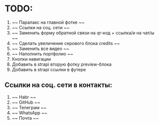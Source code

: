 # TODO:
1. ~~ Паралакс на главной фотке ~~
2. ~~ Ссылки на соц. сети ~~
3. ~~ Заменить форму обратной связи на qr-код + ссылка/и на чат/ы ~~
4. ~~ Сделать увеличение серового блока credits ~~
5. ~~ Заменить все видео ~~
6. ~~ Наполнить портфолио ~~
7. Кнопки навигации
8. Добавить в strapi вторую фотку preview-блока
9. Добавить в strapi ссылки в футере


## Ссылки на соц. сети в контакты:
1. ~~ Habr ~~
2. ~~ GitHub ~~
3. ~~ Телеграм ~~
4. ~~ WhatsApp ~~
5. ~~ Почта ~~


